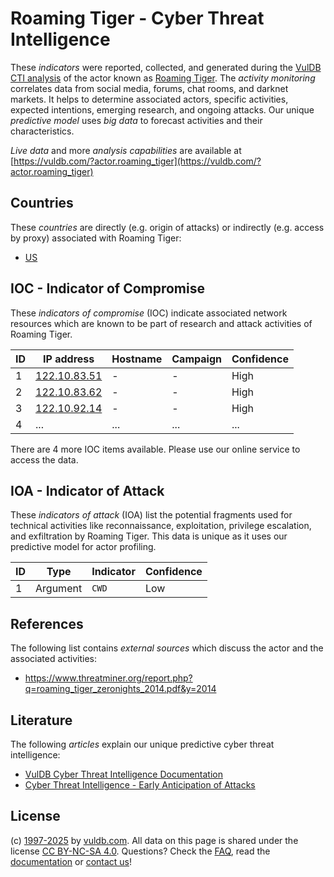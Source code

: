 # Roaming Tiger - Cyber Threat Intelligence

These _indicators_ were reported, collected, and generated during the [VulDB CTI analysis](https://vuldb.com/?kb.cti) of the actor known as [Roaming Tiger](https://vuldb.com/?actor.roaming_tiger). The _activity monitoring_ correlates data from social media, forums, chat rooms, and darknet markets. It helps to determine associated actors, specific activities, expected intentions, emerging research, and ongoing attacks. Our unique _predictive model_ uses _big data_ to forecast activities and their characteristics.

_Live data_ and more _analysis capabilities_ are available at [https://vuldb.com/?actor.roaming_tiger](https://vuldb.com/?actor.roaming_tiger)

## Countries

These _countries_ are directly (e.g. origin of attacks) or indirectly (e.g. access by proxy) associated with Roaming Tiger:

* [US](https://vuldb.com/?country.us)

## IOC - Indicator of Compromise

These _indicators of compromise_ (IOC) indicate associated network resources which are known to be part of research and attack activities of Roaming Tiger.

ID | IP address | Hostname | Campaign | Confidence
-- | ---------- | -------- | -------- | ----------
1 | [122.10.83.51](https://vuldb.com/?ip.122.10.83.51) | - | - | High
2 | [122.10.83.62](https://vuldb.com/?ip.122.10.83.62) | - | - | High
3 | [122.10.92.14](https://vuldb.com/?ip.122.10.92.14) | - | - | High
4 | ... | ... | ... | ...

There are 4 more IOC items available. Please use our online service to access the data.

## IOA - Indicator of Attack

These _indicators of attack_ (IOA) list the potential fragments used for technical activities like reconnaissance, exploitation, privilege escalation, and exfiltration by Roaming Tiger. This data is unique as it uses our predictive model for actor profiling.

ID | Type | Indicator | Confidence
-- | ---- | --------- | ----------
1 | Argument | `CWD` | Low

## References

The following list contains _external sources_ which discuss the actor and the associated activities:

* https://www.threatminer.org/report.php?q=roaming_tiger_zeronights_2014.pdf&y=2014

## Literature

The following _articles_ explain our unique predictive cyber threat intelligence:

* [VulDB Cyber Threat Intelligence Documentation](https://vuldb.com/?kb.cti)
* [Cyber Threat Intelligence - Early Anticipation of Attacks](https://www.scip.ch/en/?labs.20201022)

## License

(c) [1997-2025](https://vuldb.com/?kb.changelog) by [vuldb.com](https://vuldb.com/?kb.about). All data on this page is shared under the license [CC BY-NC-SA 4.0](https://creativecommons.org/licenses/by-nc-sa/4.0/). Questions? Check the [FAQ](https://vuldb.com/?kb.faq), read the [documentation](https://vuldb.com/?kb) or [contact us](https://vuldb.com/?contact)!
